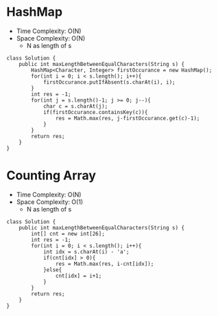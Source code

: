 # HashMap
* Time Complexity: O(N)
* Space Complexity: O(N)
	* N as length of s
```
class Solution {
    public int maxLengthBetweenEqualCharacters(String s) {
        HashMap<Character, Integer> firstOccurance = new HashMap();
        for(int i = 0; i < s.length(); i++){
            firstOccurance.putIfAbsent(s.charAt(i), i);
        }
        int res = -1;
        for(int j = s.length()-1; j >= 0; j--){
            char c = s.charAt(j);
            if(firstOccurance.containsKey(c)){
                res = Math.max(res, j-firstOccurance.get(c)-1);
            }
        }
        return res;
    }
}
```
# Counting Array
* Time Complexity: O(N)
* Space Complexity: O(1)
	* N as length of s
```
class Solution {
    public int maxLengthBetweenEqualCharacters(String s) {
        int[] cnt = new int[26];
        int res = -1;
        for(int i = 0; i < s.length(); i++){
            int idx = s.charAt(i) - 'a';
            if(cnt[idx] > 0){
                res = Math.max(res, i-cnt[idx]);
            }else{
                cnt[idx] = i+1;
            }
        }
        return res;
    }
}
```